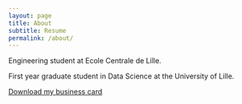 ```yaml
---
layout: page
title: About
subtitle: Resume
permalink: /about/
---
```


Engineering student at Ecole Centrale de Lille.


First year graduate student in Data Science at the University of Lille.

[Download my business card](https://github.com/OlitHub/BusinessCard/releases/download/v1.4/card.pdf "download")
